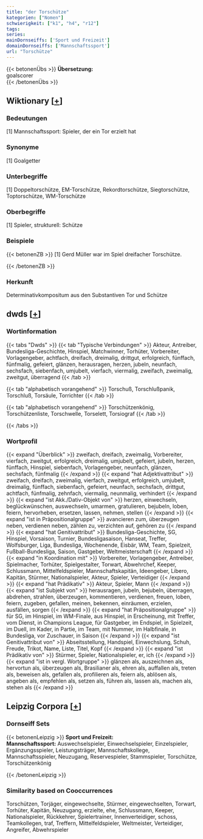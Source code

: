 ```yaml
---
title: "der Torschütze"
kategorien: ["Nomen"]
schwierigkeit: ["k1", "h4", "r12"]
tags:
series:
mainDornseiffs: ['Sport und Freizeit']
domainDornseiffs: ['Mannschaftssport']
url: "Torschütze"
---
```


{{< betonenÜbs >}}
**Übersetzung:**  
goalscorer  
{{< /betonenÜbs >}}

## Wiktionary [[+](https://de.wiktionary.org/wiki/Torschütze)]

### Bedeutungen
[1] Mannschaftssport: Spieler, der ein Tor erzielt hat  

### Synonyme
[1] Goalgetter  

### Unterbegriffe
[1] Doppeltorschütze, EM-Torschütze, Rekordtorschütze, Siegtorschütze, Toptorschütze, WM-Torschütze  

### Oberbegriffe
[1] Spieler, strukturell: Schütze  

### Beispiele
{{< betonenZB >}}
[1] Gerd Müller war im Spiel dreifacher Torschütze.  

{{< /betonenZB >}}
### Herkunft
Determinativkompositum aus den Substantiven Tor und Schütze  



## dwds [[+](https://www.dwds.de/wb/Torschütze)]

### Wortinformation
{{< tabs "Dwds" >}}
{{< tab "Typische Verbindungen" >}}
Akteur, Antreiber, Bundesliga-Geschichte, Hinspiel, Matchwinner, Torhüter, Vorbereiter, Vorlagengeber, achtfach, dreifach, dreimalig, drittgut, erfolgreich, fünffach, fünfmalig, gefeiert, glänzen, herausragen, herzen, jubeln, neunfach, sechsfach, siebenfach, umjubelt, vierfach, viermalig, zweifach, zweimalig, zweitgut, überragend
{{< /tab >}}

{{< tab "alphabetisch vorangehend" >}}
Torschuß, Torschlußpanik, Torschluß, Torsäule, Torrichter
{{< /tab >}}

{{< tab "alphabetisch vorangehend" >}}
Torschützenkönig, Torschützenliste, Torschwelle, Torselett, Torsiograf
{{< /tab >}}

{{< /tabs >}}

### Wortprofil
{{< expand "Überblick" >}} zweifach, dreifach, zweimalig, Vorbereiter, vierfach, zweitgut, erfolgreich, dreimalig, umjubelt, gefeiert, jubeln, herzen, fünffach, Hinspiel, siebenfach, Vorlagengeber, neunfach, glänzen, sechsfach, fünfmalig {{< /expand >}}
{{< expand "hat Adjektivattribut" >}} zweifach, dreifach, zweimalig, vierfach, zweitgut, erfolgreich, umjubelt, dreimalig, fünffach, siebenfach, gefeiert, neunfach, sechsfach, drittgut, achtfach, fünfmalig, zehnfach, viermalig, neunmalig, verhindert {{< /expand >}}
{{< expand "ist Akk./Dativ-Objekt von" >}} herzen, einwechseln, beglückwünschen, auswechseln, umarmen, gratulieren, bejubeln, loben, feiern, hervorheben, ersetzen, lassen, nehmen, stellen {{< /expand >}}
{{< expand "ist in Präpositionalgruppe" >}} avancieren zum, überzeugen neben, verdienen neben, zählen zu, verzichten auf, gehören zu {{< /expand >}}
{{< expand "hat Genitivattribut" >}} Bundesliga-Geschichte, SG, Hinspiel, Vorsaison, Turnier, Bundesligasaison, Hanseat, Treffer, Wolfsburger, Liga, Bundesliga, Wochenende, Eisbär, WM, Team, Spielzeit, Fußball-Bundesliga, Saison, Gastgeber, Weltmeisterschaft {{< /expand >}}
{{< expand "in Koordination mit" >}} Vorbereiter, Vorlagengeber, Antreiber, Spielmacher, Torhüter, Spielgestalter, Torwart, Abwehrchef, Keeper, Schlussmann, Mittelfeldspieler, Mannschaftskapitän, Ideengeber, Libero, Kapitän, Stürmer, Nationalspieler, Akteur, Spieler, Verteidiger {{< /expand >}}
{{< expand "hat Prädikativ" >}} Akteur, Spieler, Mann {{< /expand >}}
{{< expand "ist Subjekt von" >}} herausragen, jubeln, bejubeln, überragen, abdrehen, strahlen, überzeugen, kommentieren, verdienen, freuen, loben, feiern, zugeben, gefallen, meinen, bekennen, einräumen, erzielen, ausfällen, sorgen {{< /expand >}}
{{< expand "hat Präpositionalgruppe" >}} für SG, im Hinspiel, im WM-Finale, aus Hinspiel, in Erscheinung, mit Treffer, vom Dienst, in Champions League, für Gastgeber, im Endspiel, in Spielzeit, im Duell, im Kader, in Partie, im Team, mit Nummer, im Halbfinale, in Bundesliga, vor Zuschauer, in Saison {{< /expand >}}
{{< expand "ist Genitivattribut von" >}} Abseitsstellung, Handspiel, Einwechslung, Schuh, Freude, Trikot, Name, Liste, Titel, Kopf {{< /expand >}}
{{< expand "ist Prädikativ von" >}} Stürmer, Spieler, Nationalspieler, er, ich {{< /expand >}}
{{< expand "ist in vergl. Wortgruppe" >}} glänzen als, auszeichnen als, hervortun als, überzeugen als, Brasilianer als, ehren als, auffallen als, treten als, beweisen als, gefallen als, profilieren als, feiern als, ablösen als, angeben als, empfehlen als, setzen als, führen als, lassen als, machen als, stehen als {{< /expand >}}

## Leipzig Corpora [[+](https://corpora.uni-leipzig.de/en/res?word=Torschütze&corpusId=deu_newscrawl-public_2018)]

### Dornseiff Sets
{{< betonenLeipzig >}}
**Sport und Freizeit:**  
**Mannschaftssport:** Auswechselspieler, Einwechselspieler, Einzelspieler, Ergänzungsspieler, Leistungsträger, Mannschaftskollege, Mannschaftsspieler, Neuzugang, Reservespieler, Stammspieler, Torschütze, Torschützenkönig  

{{< /betonenLeipzig >}}

### Similarity based on Cooccurrences
Torschützen, Torjäger, eingewechselte, Stürmer, eingewechselten, Torwart, Torhüter, Kapitän, Neuzugang, erzielte, ehe, Schlussmann, Keeper, Nationalspieler, Rückkehrer, Spielertrainer, Innenverteidiger, schoss, Teamkollegen, traf, Treffern, Mittelfeldspieler, Weltmeister, Verteidiger, Angreifer, Abwehrspieler

